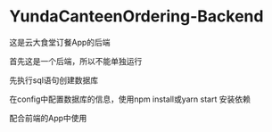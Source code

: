 # YundaCanteenOrdering-Backend
这是云大食堂订餐App的后端


首先这是一个后端，所以不能单独运行

先执行sql语句创建数据库

在config中配置数据库的信息，使用npm install或yarn start 安装依赖

配合前端的App中使用
